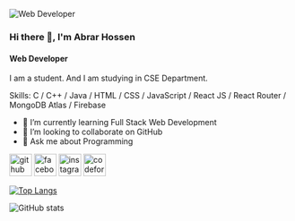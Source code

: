 ![Web Developer](https://media.licdn.com/dms/image/v2/D4D16AQF7CebLajYRZA/profile-displaybackgroundimage-shrink_200_800/profile-displaybackgroundimage-shrink_200_800/0/1719419051210?e=2147483647&v=beta&t=Zb55F6h6tETHBZthUL4YhIio8vH94Kb4m1cOexqHHhc)

### Hi there 👋, I'm Abrar Hossen
#### Web Developer

I am a student. And I am studying in CSE Department.

Skills: C / C++ / Java / HTML / CSS / JavaScript / React JS / React Router / MongoDB Atlas / Firebase

- 🌱 I’m currently learning Full Stack Web Development 
- 👯 I’m looking to collaborate on GitHub 
- 💬 Ask me about Programming 


[<img src='https://cdn.jsdelivr.net/npm/simple-icons@3.0.1/icons/github.svg' alt='github' height='40'>](https://github.com/im-AbrarHossen)  [<img src='https://cdn.jsdelivr.net/npm/simple-icons@3.0.1/icons/facebook.svg' alt='facebook' height='40'>](https://www.facebook.com/AbrarHossen273)  [<img src='https://cdn.jsdelivr.net/npm/simple-icons@3.0.1/icons/instagram.svg' alt='instagram' height='40'>](https://instagram.com/whose_abrar)  [<img src='https://cdn.jsdelivr.net/npm/simple-icons@3.0.1/icons/codeforces.svg' alt='codeforces' height='40'>](https://codeforces.com/profile/AbrarHossen)  

[![Top Langs](https://github-readme-stats.vercel.app/api/top-langs/?username=im-AbrarHossen)](https://github.com/anuraghazra/github-readme-stats)

![GitHub stats](https://github-readme-stats.vercel.app/api?username=im-AbrarHossen&show_icons=true)  
 

